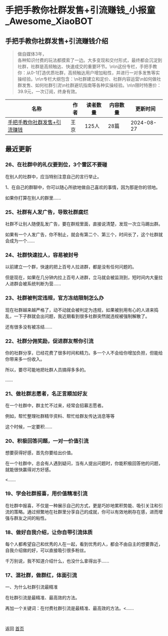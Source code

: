 # 手把手教你社群发售+引流赚钱_小报童_Awesome_XiaoBOT

## 手把手教你社群发售+引流赚钱介绍
> 做自媒体3年，  
各种知识付费的玩法都摸索了一边。大多变现和交付形式，最终都会沉淀到社群，社群是高频触达、快速成交的重要环节。\n\n这份专栏，手把手教你：从0-1打造优质社群，高频触达用户增加粘性，并进行一对多发售等实操经验。\n\n专栏大纲包含：\n社群建立和定价、社群内容运营\n如何做社群发售、如何社群引流\n社群避坑指南等各种实操经验。\n\n限时特惠价：39.9元，一次订阅，终身有效。  
  


|名称|作者|读者数量|内容数量|更新时间|
|---|---|---|---|---|
|[手把手教你社群发售+引流赚钱](https://xiaobot.net/p/wj0722?refer=0b133df9-27dc-423b-8101-639049001c13)|王京|125人|28篇|2024-08-27|

## 最近更新
### 26、在社群中的礼仪要到位，3个雷区不要碰

在别人的社群中，应当特别注意自己的言行举止。

1、在自己的群聊中，你可以随心所欲地做自己喜欢的事情，因为那是你的领地。

如果你打算在别人的群里......

### 25、社群有人发广告，导致社群腐烂

社群不让别人随便乱发广告，要在群规里面，直接说清楚，发现一次立马踢出群。



如果有一个人发广告，你不制止，就会有第二个、第三个，时间长了，这个社群就会成为一个......

### 24、社群快速拉人，容易被封号

以前建立一个群，快速的把上百号人拉进群，都是没有任何问题的。



但是现在，如果在几分钟内拉上百号人进群，立马就会被监测到，短时间内大量拉人进群会被系统判断为营......

### 23、社群被判定违规，官方冻结限制怎么办

现在社群越来越严格了，动不动就会被判定为违规，如果被别用有心的人进来捣乱，一下子群就会出问题，我近期看到很多社群突然就违规被强制解散了。



还有很多没有被冻结......

### 22、社群分佣奖励，促进群友帮你引流

你的社群分享，已经花费了很多时间和精力。多一个人不会给你增加负担，但能给你带来多一份收入。



所以，要尽可能地把社群人员搞得多多的。

 ......

### 21、做社群志愿者，名正言顺加好友

在一个社群中，群主忙不过来，经常会招募志愿者。



例如，帮忙整理社群精华资料、帮忙给群友传达消息等等



这个时候，一定要积......

### 20、积极回答问题，一对一价值引流

想要获得好感，首先你要给出价值。



在一个社群中，总会有人遇到疑问，当有人提出问题时，你能积极回答他的问题，就能很快赢得对方好感。

 <......

### 19、学会社群报喜，用价值精准引流

在社群中报喜，不仅是一种展示自己的方式，更是巧妙地累积势能、吸引关注和引流的策略。通过频繁地在社群里分享自己的成就，你可以有效地刷存在感，进而增强与群友之间的粘性。



### 18、做好自我介绍，让你自带引流体质

每个人都希望自己和优秀的人在一起，看到优秀的人，都会不由自主的想要靠近，自我介绍做的好，可以直接吸引很多粉丝。



千万别说，我不知道介绍什么，也没什么拿得出手......

### 17、混社群，做群红，体面引流

一、为什么社群引流最精准



在社群引流是最精准、最高效的方法。



再加一个关键词：在付费社群引流是最精准、最高效的方法。<......


<a href="https://github.com/Reno9527/awesome-xiaobot" style="color: white; text-decoration: none;">awesome-xiaobot</a>

返回 [首页](../README.md)

